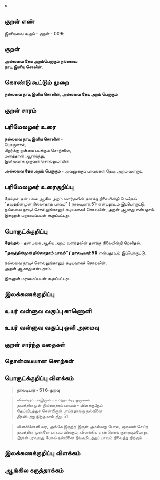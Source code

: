 உ

## குறள் எண் 

இனியவை கூறல் – குறள் - 0096  

## குறள் 

**அல்லவை தேய அறம்பெருகும் நல்லவை  
நாடி இனிய சொலின்.** 

## கொண்டு கூட்டும் முறை

**நல்லவை நாடி இனிய சொலின், அல்லவை தேய அறம் பெருகும்**  

## குறள் சாரம் 


## பரிமேலழகர் உரை

**நல்லவை நாடி இனிய சொலின்** -  
பொருளால்,  
பிறர்க்கு நன்மை பயக்கும் சொற்களை,  
மனத்தான் ஆராய்ந்து,  
இனியவாக ஒருவன் சொல்லுமாயின்  

**அல்லவை தேய அறம் பெருகும்** - அவனுக்குப் பாவங்கள் தேய, அறம் வளரும்.  

## பரிமேலழகர் உரைகுறிப்பு   

தேய்தல் தன் பகை ஆகிய அறம் வளர்தலின் தனக்கு நிலையின்றி மெலிதல்.  
"தவத்தின்முன் நில்லாதாம் பாவம்" ( நாலடியார்.51) என்பதூஉம் இப்பொருட்டு.  
நல்லவை நாடிச் சொல்லுங்காலும் கடியவாகச் சொல்லின், அறன் ஆகாது என்பதாம்.  
இதனான் மறுமைப்பயன் கூறப்பட்டது. 

## பொருட்க்குறிப்பு 


**தேய்தல்** - தன் பகை ஆகிய அறம் வளர்தலின் தனக்கு நிலையின்றி மெலிதல். 

_**"தவத்தின்முன் நில்லாதாம் பாவம்" ( நாலடியார்.51)**_ என்பதூஉம் இப்பொருட்டு.  

நல்லவை நாடிச் சொல்லுங்காலும் கடியவாகச் சொல்லின்,  
அறன் ஆகாது என்பதாம்.  

இதனான் மறுமைப்பயன் கூறப்பட்டது. 

## இலக்கணக்குறிப்பு  


## உயர் வள்ளுவ வகுப்பு காணொளி


## உயர் வள்ளுவ வகுப்பு ஒலி அமைவு 

 
## குறள் சார்ந்த கதைகள் 


## தொன்மையான சொற்கள்


## பொருட்க்குறிப்பு விளக்கம்

>**நாலடியார் - 51	6-துறவு**  

>விளக்குப் புகஇருள் மாய்ந்தாங்கு ஒருவன்  
>தவத்தின்முன் நில்லாதாம் பாவம் - விளக்குநெய்  
>தேய்விடத்துச் சென்றிருள் பாய்ந்தாங்கு நல்வினை  
>தீர்விடத்து நிற்குமாம் தீது. 	51

>விளக்கொளி வர, அங்கே இருந்த இருள் அகல்வது போல, ஒருவன் செய்த  
>தவத்தின் முன்னே பாவம் விலகும், விளக்கில் எண்ணெய் குறையும்போது,  
>இருள் பரவுவது போல் நல்வினை நீங்குமிடத்துப் பாவம் நிலைத்து நிற்கும்

## இலக்கணக்குறிப்பு விளக்கம்


## ஆங்கில கருத்தாக்கம் 


